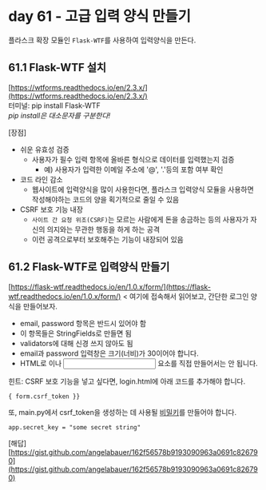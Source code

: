# day 61 - 고급 입력 양식 만들기
플라스크 확장 모듈인 `Flask-WTF`를 사용하여 입력양식을 만든다.  

## 61.1 Flask-WTF 설치

[https://wtforms.readthedocs.io/en/2.3.x/](https://wtforms.readthedocs.io/en/2.3.x/)  
터미널: pip install Flask-WTF  
*pip install은 대소문자를 구분한다!*  



[장점]  
- 쉬운 유효성 검증
  - 사용자가 필수 입력 항목에 올바른 형식으로 데이터를 입력했는지 검증
    - 예) 사용자가 입력한 이메일 주소에 '@', '.'등의 포함 여부 확인
- 코드 라인 감소
  - 웹사이트에 입력양식을 많이 사용한다면, 플라스크 입력양식 모듈을 사용하면 작성해야하는 코드의 양을 획기적으로 줄일 수 있음
- CSRF 보호 기능 내장
  - `사이트 간 요청 위조(CSRF)`는 모르는 사람에게 돈을 송금하는 등의 사용자가 자신의 의지와는 무관한 행동을 하게 하는 공격
  - 이런 공격으로부터 보호해주는 기능이 내장되어 있음


## 61.2 Flask-WTF로 입력양식 만들기
[https://flask-wtf.readthedocs.io/en/1.0.x/form/](https://flask-wtf.readthedocs.io/en/1.0.x/form/) < 여기에 접속해서 읽어보고, 
간단한 로그인 양식을 만들어보자.  

- email, password 항목은 반드시 있어야 함
- 이 항목들은 StringFields로 만들면 됨
- validators에 대해 신경 쓰지 않아도 됨
- email과 password 입력창은 크기(너비)가 30이어야 합니다.
- HTML로 <label>이나 <input> 요소를 직접 만들어서는 안 됩니다.

힌트: CSRF 보호 기능을 넣고 싶다면, login.html에 아래 코드를 추가해야 합니다.  
```angular2html
{ form.csrf_token }} 
```  
또, main.py에서 csrf_token을 생성하는 데 사용될 [비밀키](https://stackoverflow.com/questions/22463939/demystify-flask-app-secret-key)를 만들어야 합니다.  
```angular2html
app.secret_key = "some secret string"
```  

[해답]  
[https://gist.github.com/angelabauer/162f56578b9193090963a0691c826790](https://gist.github.com/angelabauer/162f56578b9193090963a0691c826790)  

